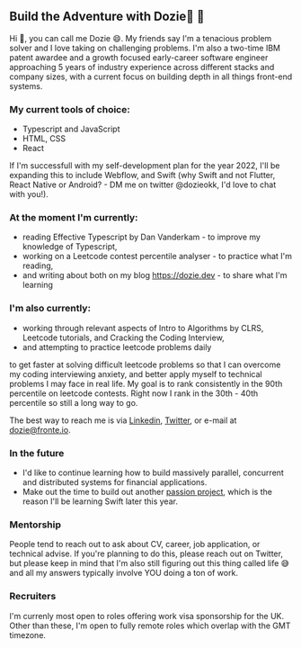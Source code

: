 ## Build the Adventure with Dozie🚀 👋

<!--
**Nnadozie/Nnadozie** is a ✨ _special_ ✨ repository because its `README.md` (this file) appears on your GitHub profile.-->

Hi 👋, you can call me Dozie 😄. My friends say I'm a tenacious problem solver and I love taking on challenging problems. I'm also a two-time IBM patent awardee and a growth focused early-career software engineer approaching 5 years of industry experience across different stacks and company sizes, with a current focus on building depth in all things front-end systems.

### My current tools of choice:
- Typescript and JavaScript
- HTML, CSS
- React

If I'm successfull with my self-development plan for the year 2022, I'll be expanding this to include Webflow, and Swift (why Swift and not Flutter, React Native or Android? - DM me on twitter @dozieokk, I'd love to chat with you!).

### At the moment I'm currently:
- reading Effective Typescript by Dan Vanderkam - to improve my knowledge of Typescript,
- working on a Leetcode contest percentile analyser - to practice what I'm reading,
- and writing about both on my blog https://dozie.dev - to share what I'm learning

### I'm also currently:

- working through relevant aspects of Intro to Algorithms by CLRS, Leetcode tutorials, and Cracking the Coding Interview,
- and attempting to practice leetcode problems daily

to get faster at solving difficult leetcode problems so that I can overcome my coding interviewing anxiety, and better apply myself to technical problems I may face in real life. My goal is to rank consistently in the 90th percentile on leetcode contests. Right now I rank in the 30th - 40th percentile so still a long way to go.

The best way to reach me is via [Linkedin](https://www.linkedin.com/in/nnadozie-okeke/), [Twitter](https://twitter.com/dozieokk), or e-mail at dozie@fronte.io.

### In the future
 - I'd like to continue learning how to build massively parallel, concurrent and distributed systems for financial applications.
 - Make out the time to build out another [passion project](https://www.figma.com/proto/SGuw31bQRw87e82HV9vOas/House-Points?node-id=343%3A2931&scaling=min-zoom&page-id=14%3A27&starting-point-node-id=343%3A2931), which is the reason I'll be learning Swift later this year.

### Mentorship
People tend to reach out to ask about CV, career, job application, or technical advise. If you're planning to do this, please reach out on Twitter, but please keep in mind that I'm also still figuring out this thing called life 😅 and all my answers typically involve YOU doing a ton of work.

### Recruiters
I'm currenly most open to roles offering work visa sponsorship for the UK. Other than these, I'm open to fully remote roles which overlap with the GMT timezone.
